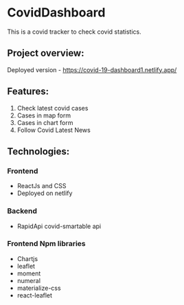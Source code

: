 # CovidDashboard
This is a covid tracker to check covid statistics.
## Project overview:
Deployed version - https://covid-19-dashboard1.netlify.app/
## Features: 
1. Check latest covid cases
2. Cases in map form
3. Cases in chart form
4. Follow Covid Latest News

## Technologies:
### Frontend
* ReactJs and CSS
* Deployed on netlify

### Backend 
* RapidApi covid-smartable api

### Frontend Npm libraries
* Chartjs
* leaflet
* moment
* numeral
* materialize-css
* react-leaflet






